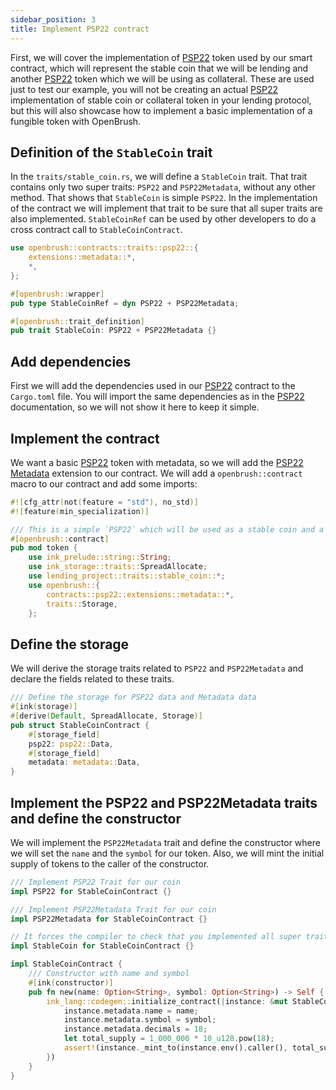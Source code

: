 ```yaml
---
sidebar_position: 3
title: Implement PSP22 contract
---
```


First, we will cover the implementation of [PSP22](/smart-contracts/PSP22) 
token used by our smart contract, which will represent the stable coin that we will be 
lending and another [PSP22](/smart-contracts/PSP22) token which we will be 
using as collateral. These are used just to test our example, you will not be creating 
an actual [PSP22](/smart-contracts/PSP22) implementation of stable coin or collateral 
token in your lending protocol, but this will also showcase how to implement 
a basic implementation of a fungible token with OpenBrush.

## Definition of the `StableCoin` trait

In the `traits/stable_coin.rs`, we will define a `StableCoin` trait.
That trait contains only two super traits: `PSP22` and `PSP22Metadata`, without any other method.
That shows that `StableCoin` is simple `PSP22`. In the implementation of the contract
we will implement that trait to be sure that all super traits are also implemented.
`StableCoinRef` can be used by other developers to do a cross contract call to `StableCoinContract`.

```rust
use openbrush::contracts::traits::psp22::{
    extensions::metadata::*,
    *,
};

#[openbrush::wrapper]
pub type StableCoinRef = dyn PSP22 + PSP22Metadata;

#[openbrush::trait_definition]
pub trait StableCoin: PSP22 + PSP22Metadata {}
```

## Add dependencies

First we will add the dependencies used in our [PSP22](/smart-contracts/PSP22)
contract to the `Cargo.toml` file. You will import the same dependencies as in 
the [PSP22](/smart-contracts/PSP22) documentation, so we will not show 
it here to keep it simple.

## Implement the contract

We want a basic [PSP22](/smart-contracts/PSP22) token with metadata, 
so we will add the [PSP22 Metadata](/smart-contracts/PSP22/extensions/metadata) 
extension to our contract. We will add a `openbrush::contract` macro to our contract 
and add some imports:

```rust
#![cfg_attr(not(feature = "std"), no_std)]
#![feature(min_specialization)]

/// This is a simple `PSP22` which will be used as a stable coin and a collateral token in our lending contract
#[openbrush::contract]
pub mod token {
    use ink_prelude::string::String;
    use ink_storage::traits::SpreadAllocate;
    use lending_project::traits::stable_coin::*;
    use openbrush::{
        contracts::psp22::extensions::metadata::*,
        traits::Storage,
    };
```

## Define the storage

We will derive the storage traits related to `PSP22` and `PSP22Metadata` and declare 
the fields related to these traits.

```rust
/// Define the storage for PSP22 data and Metadata data
#[ink(storage)]
#[derive(Default, SpreadAllocate, Storage)]
pub struct StableCoinContract {
    #[storage_field]
    psp22: psp22::Data,
    #[storage_field]
    metadata: metadata::Data,
}
```

## Implement the PSP22 and PSP22Metadata traits and define the constructor

We will implement the `PSP22Metadata` trait and define the constructor where we 
will set the `name` and the `symbol` for our token. Also, we will mint the 
initial supply of tokens to the caller of the constructor.

```rust
/// Implement PSP22 Trait for our coin
impl PSP22 for StableCoinContract {}

/// Implement PSP22Metadata Trait for our coin
impl PSP22Metadata for StableCoinContract {}

// It forces the compiler to check that you implemented all super traits
impl StableCoin for StableCoinContract {}

impl StableCoinContract {
    /// Constructor with name and symbol
    #[ink(constructor)]
    pub fn new(name: Option<String>, symbol: Option<String>) -> Self {
        ink_lang::codegen::initialize_contract(|instance: &mut StableCoinContract| {
            instance.metadata.name = name;
            instance.metadata.symbol = symbol;
            instance.metadata.decimals = 18;
            let total_supply = 1_000_000 * 10_u128.pow(18);
            assert!(instance._mint_to(instance.env().caller(), total_supply).is_ok());
        })
    }
}
```